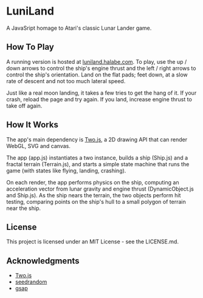 
# LuniLand

A JavaSript homage to Atari's classic  Lunar Lander game.

## How To Play

A running version is hosted at [luniland.halabe.com](https://luniland.halabe.com). To play, use the up / down arrows to control the ship's engine thrust and the left / right arrows to control the ship's orientation. Land on the flat pads; feet down, at a slow rate of descent and not too much lateral speed.

Just like a real moon landing, it takes a few tries to get the hang of it. If your crash, reload the page and try again. If you land, increase  engine thrust to take off again.

## How It Works

The app's main dependency is [Two.js](https://two.js.org), a 2D drawing API that can render WebGL, SVG and canvas. 

The app (app.js) instantiates a two instance, builds a ship (Ship.js) and a fractal terrain (Terrain.js), and starts a simple state machine that runs the game (with states like flying, landing, crashing).

On each render, the app performs physics on the ship, computing an acceleration vector from lunar gravity and engine thrust (DynamicObject.js and Ship.js). As the ship nears the terrain, the two objects perform hit testing, comparing points on the ship's hull to a small polygon of terrain near the ship.

## License

This project is licensed under an MIT License - see the LICENSE.md.

## Acknowledgments

* [Two.js](https://two.js.org)
* [seedrandom](https://github.com/davidbau/seedrandom)
* [gsap](https://greensock.com)
